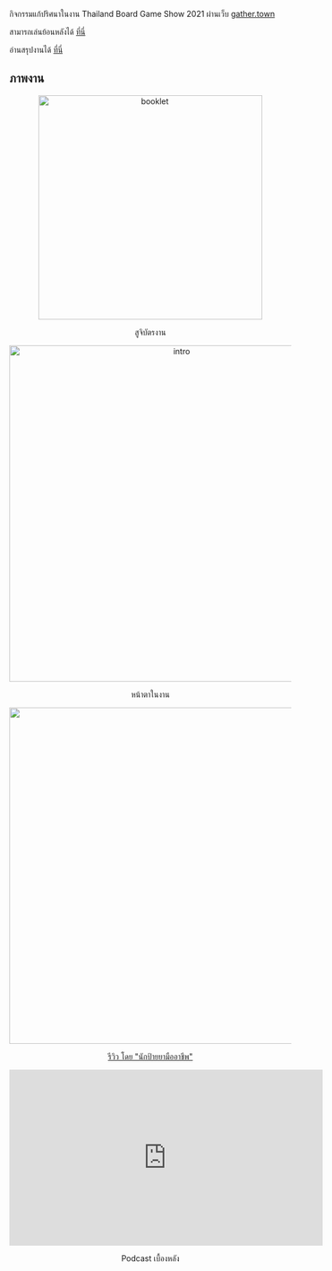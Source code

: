กิจกรรมแก้ปริศนาในงาน Thailand Board Game Show 2021 ผ่านเว็บ [gather.town](https://gather.town)

สามารถเล่นย้อนหลังได้ [ที่นี่](https://lemononmars.github.io/tbs2021puzzles/)

อ่านสรุปงานได้ [ที่นี่](https://lemononmars.github.io/tbs2021puzzles/wrapup)

## ภาพงาน

<div align="center">
<img src="https://scontent.fbkk22-8.fna.fbcdn.net/v/t39.30808-6/269747540_653306239370180_7804539879457535670_n.jpg?_nc_cat=110&ccb=1-7&_nc_sid=8bfeb9&_nc_eui2=AeFXMnR5wqB5SFqe4kPITQ5q80da9tGsSHzzR1r20axIfLEEw03FNVTUgvNzugneRwY&_nc_ohc=NWId0rLIO1kAX_Hdx8q&_nc_ht=scontent.fbkk22-8.fna&oh=00_AT-xDZ73WI1nvUQsNBGJKa4TXkWQefgGBnJo1PqZ20uNhQ&oe=62D4497E" width="400" alt="booklet">

สูจิบัตรงาน

<img src="https://scontent.fbkk22-2.fna.fbcdn.net/v/t39.30808-6/256631520_406923807548563_8361274397854162078_n.jpg?_nc_cat=106&ccb=1-7&_nc_sid=730e14&_nc_eui2=AeH-I9nQP6edRE6502MiE_ijBceelTnUJyYFx56VOdQnJpQoBcpqGEN2ejDeKsZo8iY&_nc_ohc=Zh77QqLDqp8AX_6yDpw&_nc_ht=scontent.fbkk22-2.fna&oh=00_AT9z5QA2VXXoMiJBPEV1M8c8mynWNSU3CbCx5RQgpf_BJQ&oe=62D5396C" width="600" alt="intro">

หน้าตาในงาน

<img src="https://scontent.fbkk22-7.fna.fbcdn.net/v/t39.30808-6/259795262_625532195562506_4556883656525260592_n.jpg?_nc_cat=102&ccb=1-7&_nc_sid=8bfeb9&_nc_eui2=AeGgslMUGJQtkR0sWrxQsV20NVQ8SzQYAw41VDxLNBgDDnpi8J5YfS5JHH-Z3oNjSeY&_nc_ohc=79ecxZsKYAQAX9-76ax&_nc_ht=scontent.fbkk22-7.fna&oh=00_AT-qflVUgCkAQk6CTCycgyphTT-I3cNcBSn16ABjUFJ1CA&oe=62D61B83" width="600">

[รีวิว โดย "นักป้ายยามืออาชีพ"](https://www.facebook.com/nakpaiya/posts/pfbid02GEhyR7EAbo1XNRyGd8j2uvFX8jagEzEGCdPC9dnnkvNQ5w62tMLaFb3NeADYnLyzl)

<iframe src="https://www.facebook.com/plugins/video.php?height=314&href=https%3A%2F%2Fwww.facebook.com%2Fcodebreakerth%2Fvideos%2F226120749638048%2F&show_text=false&width=560&t=0" width="560" height="314" style="border:none;overflow:hidden" scrolling="no" frameborder="0" allowfullscreen="true" allow="autoplay; clipboard-write; encrypted-media; picture-in-picture; web-share" allowFullScreen="true"></iframe>

Podcast เบื้องหลัง
</div>